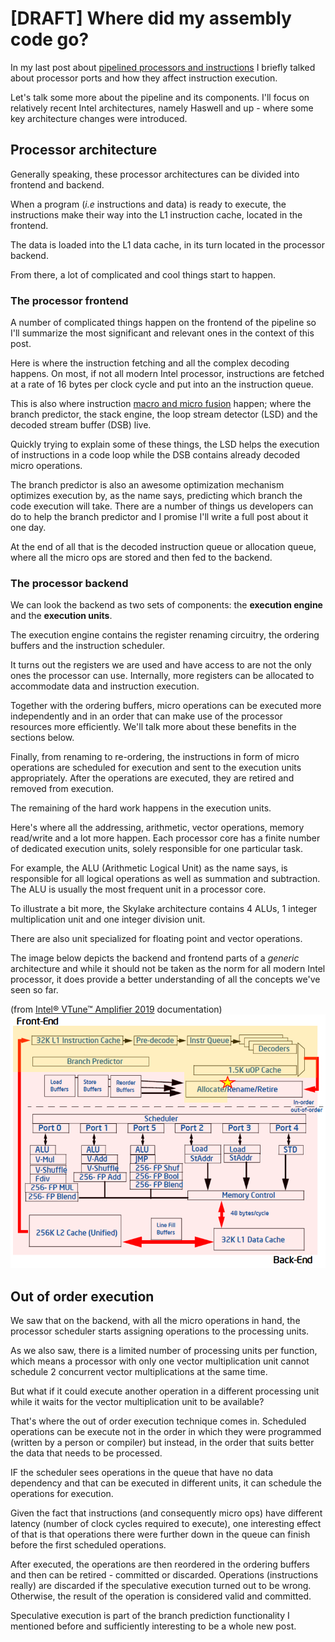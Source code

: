 # [DRAFT] Where did my assembly code go?

In my last post about [pipelined processors and instructions](instructions-01.md) I briefly talked about processor ports and how they affect instruction execution.

Let's talk some more about the pipeline and its components. I'll focus on relatively recent Intel architectures, namely Haswell and up - where some key architecture changes were introduced.

## Processor architecture

Generally speaking, these processor architectures can be divided into frontend and backend. 

When a program (*i.e* instructions and data) is ready to execute, the instructions make their way into the L1 instruction cache, located in the frontend.

The data is loaded into the L1 data cache, in its turn located in the processor backend.

From there, a lot of complicated and cool things start to happen.

### The processor frontend

A number of complicated things happen on the frontend of the pipeline so I'll summarize the most significant and relevant ones in the context of this post.


Here is where the instruction fetching and all the complex decoding happens. On most, if not all modern Intel processor, instructions are fetched at a rate of 16 bytes per clock cycle and put into an the instruction queue. 

This is also where instruction [macro and micro fusion](instructions-01.md) happen; where the branch predictor, the stack engine, the loop stream detector (LSD) and the decoded stream buffer (DSB) live.

Quickly trying to explain some of these things, the LSD helps the execution of instructions in a code loop while the DSB contains already decoded micro operations. 

The branch predictor is also an awesome optimization mechanism optimizes execution by, as the name says, predicting which branch the code execution will take.
There are a number of things us developers can do to help the branch predictor and I promise I'll write a full post about it one day.

At the end of all that is the decoded instruction queue or allocation queue, where all the micro ops are stored and then fed to the backend.

### The processor backend

We can look the backend as two sets of components: the **execution engine** and the **execution units**.

The execution engine contains the register renaming circuitry, the ordering buffers and the instruction scheduler.

It turns out the registers we are used and have access to are not the only ones the processor can use. Internally, more registers can be allocated to accommodate data and instruction execution. 

Together with the ordering buffers, micro operations can be executed more independently and in an order that can make use of the processor resources more efficiently. We'll talk more about these benefits in the sections below.

Finally, from renaming to re-ordering, the instructions in form of micro operations are scheduled for execution and sent to the execution units appropriately. After the operations are executed, they are retired and removed from execution.

The remaining of the hard work happens in the execution units. 

Here's where all the addressing, arithmetic, vector operations, memory read/write and a lot more happen.
Each processor core has a finite number of dedicated execution units, solely responsible for one particular task.

For example, the ALU (Arithmetic Logical Unit) as the name says, is responsible for all logical operations as well as summation and subtraction. The ALU is usually the most frequent unit in a processor core.

To illustrate a bit more, the Skylake architecture contains 4 ALUs, 1 integer multiplication unit and one integer division unit.

There are also unit specialized for floating point and vector operations.

The image below depicts the backend and frontend parts of a *generic* architecture and while it should not be taken as the norm for all modern Intel processor, it does provide a better understanding of all the concepts we've seen so far.

(from [Intel® VTune™ Amplifier 2019](https://software.intel.com/en-us/download/intel-vtune-amplifier-2019u2-help) documentation)
![macrobench](images/processor-ports-01-processor.png)


## Out of order execution

We saw that on the backend, with all the micro operations in hand, the processor scheduler starts assigning operations to the processing units.

As we also saw, there is a limited number of processing units per function, which means a processor with only one vector multiplication unit cannot schedule 2 concurrent vector multiplications at the same time.

But what if it could execute another operation in a different processing unit while it waits for the vector multiplication unit to be available?

That's where the out of order execution technique comes in. Scheduled operations can be execute not in the order in which they were programmed (written by a person or compiler) but instead, in the order that suits better the data that needs to be processed.

IF the scheduler sees operations in the queue that have no data dependency and that can be executed in different units, it can schedule the operations for execution. 

Given the fact that instructions (and consequently micro ops) have different latency (number of clock cycles required to execute), one interesting effect of that is that operations there were further down in the queue can finish before the first scheduled operations. 

After executed, the operations are then reordered in the ordering buffers and then can be retired - committed or discarded. Operations (instructions really) are discarded if the speculative execution turned out to be wrong. Otherwise, the result of the operation is considered valid and committed.

Speculative execution is part of the branch prediction functionality I mentioned before and sufficiently interesting to be a whole new post.

